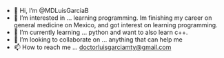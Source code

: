 - 👋 Hi, I’m @MDLuisGarciaB
- 👀 I’m interested in ... learning programming. Im finishing my career on general medicine on Mexico, and got interest on learning programming.
- 🌱 I’m currently learning ... python and want to also learn c++.
- 💞️ I’m looking to collaborate on ... anything that can help me
- 📫 How to reach me ... doctorluisgarciamty@gmail.com

<!---
MDLuisGarciaB/MDLuisGarciaB is a ✨ special ✨ repository because its `README.md` (this file) appears on your GitHub profile.
You can click the Preview link to take a look at your changes.
--->
